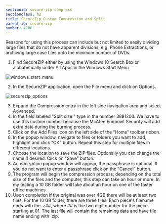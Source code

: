 ```yaml
---
sectionid: secure-zip-compress
sectionclass: h2
title: SecureZip Custom Compression and Split
parent-id: secure-zip
number: 4100
---
```


Reasons for using this process can include but not limited to easily dividing large files that do not have apparent divisions, e.g. Phone Extractions, or archiving large case files onto the minimum number of DVDs.

1. Find SecureZIP either by using the Windows 10 Search Box or alphabetically under All Apps in the Windows Start Menu

![windows_start_menu](https://i.imgur.com/IzVlACK.png)

2. In the SecureZIP application, open the File menu and click on Options.

![securezip_options](https://i.imgur.com/oafjcqC.png)

3. Expand the Compression entry in the left side navigation area and select Advanced.
4. In the field labeled "Split size:" type in the number 3891200.  We have to use this custom number because the McAfee Endpoint Security will add extra data during the burning process.
5. Click on the Add Files icon on the left side of the "Home" toolbar ribbon.
6. In the popup window, navigate to files or folders you want to add, highlight and click "OK" button.  Repeat this step for multiple files in different locations.
7. Choose the location to save the ZIP files. Optionally you can change the name if desired. Click on "Save" button.
8. An encryption popup window will appear, the passphrase is optional.  If you do not want to enter a passphrase click on the "Cancel" button.
9. The program will begin the compression process; depending on the total size of the files and the computer, this step can take an hour or more.  In my testing a 10 GB folder will take about an hour on one of the faster office machines.
10. Upon completion if the original was over 4GB there will be at least two files.  For the 10 GB folder, there are three files. Each piece's filename ends with the .z##, where ## is the two digit number for the piece starting at 01.  The last file will contain the remaining data and have file name ending with .zip.
